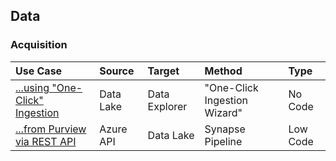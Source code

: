 ## Data

### Acquisition

  Use Case | Source | Target | Method | Type
  :----- | :----- | :----- | :----- | :-----
  [...using "One-Click" Ingestion](Data_OneClickIngestion.md) | Data Lake | Data Explorer | "One-Click Ingestion Wizard" | No Code<br>
  [...from Purview via REST API](Data_fromPurviewAPI.md) | Azure API | Data Lake | Synapse Pipeline | Low Code
